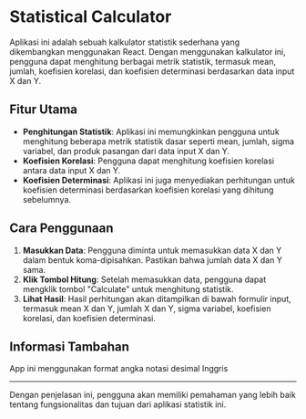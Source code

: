 # Statistical Calculator

Aplikasi ini adalah sebuah kalkulator statistik sederhana yang dikembangkan menggunakan React. Dengan menggunakan kalkulator ini, pengguna dapat menghitung berbagai metrik statistik, termasuk mean, jumlah, koefisien korelasi, dan koefisien determinasi berdasarkan data input X dan Y.

## Fitur Utama

- **Penghitungan Statistik**: Aplikasi ini memungkinkan pengguna untuk menghitung beberapa metrik statistik dasar seperti mean, jumlah, sigma variabel, dan produk pasangan dari data input X dan Y.
- **Koefisien Korelasi**: Pengguna dapat menghitung koefisien korelasi antara data input X dan Y.
- **Koefisien Determinasi**: Aplikasi ini juga menyediakan perhitungan untuk koefisien determinasi berdasarkan koefisien korelasi yang dihitung sebelumnya.

## Cara Penggunaan

1. **Masukkan Data**: Pengguna diminta untuk memasukkan data X dan Y dalam bentuk koma-dipisahkan. Pastikan bahwa jumlah data X dan Y sama.
2. **Klik Tombol Hitung**: Setelah memasukkan data, pengguna dapat mengklik tombol "Calculate" untuk menghitung statistik.
3. **Lihat Hasil**: Hasil perhitungan akan ditampilkan di bawah formulir input, termasuk mean X dan Y, jumlah X dan Y, sigma variabel, koefisien korelasi, dan koefisien determinasi.

## Informasi Tambahan

App ini menggunakan format angka notasi desimal Inggris

---

Dengan penjelasan ini, pengguna akan memiliki pemahaman yang lebih baik tentang fungsionalitas dan tujuan dari aplikasi statistik ini.

